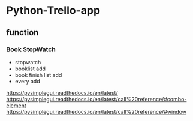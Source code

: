 # Python-Trello-app

## function

### Book StopWatch

- stopwatch
- booklist add
- book finish list add
- every add 


https://pysimplegui.readthedocs.io/en/latest/
https://pysimplegui.readthedocs.io/en/latest/call%20reference/#combo-element
https://pysimplegui.readthedocs.io/en/latest/call%20reference/#window